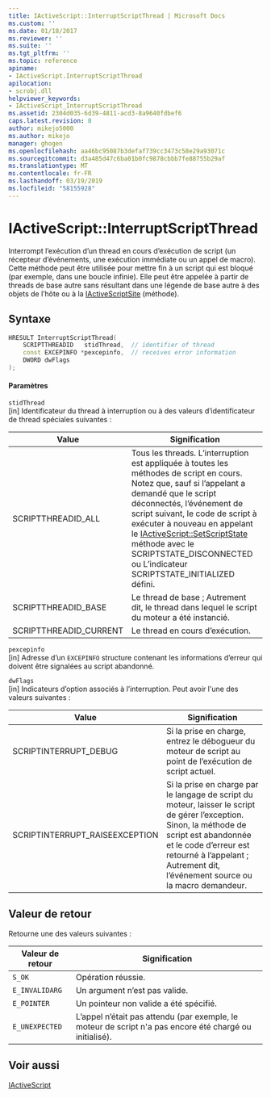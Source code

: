 ```yaml
---
title: IActiveScript::InterruptScriptThread | Microsoft Docs
ms.custom: ''
ms.date: 01/18/2017
ms.reviewer: ''
ms.suite: ''
ms.tgt_pltfrm: ''
ms.topic: reference
apiname:
- IActiveScript.InterruptScriptThread
apilocation:
- scrobj.dll
helpviewer_keywords:
- IActiveScript_InterruptScriptThread
ms.assetid: 2304d035-6d39-4811-acd3-8a9640fdbef6
caps.latest.revision: 8
author: mikejo5000
ms.author: mikejo
manager: ghogen
ms.openlocfilehash: aa46bc95087b3defaf739cc3473c58e29a93071c
ms.sourcegitcommit: d3a485d47c6ba01b0fc9878cbbb7fe88755b29af
ms.translationtype: MT
ms.contentlocale: fr-FR
ms.lasthandoff: 03/19/2019
ms.locfileid: "58155928"
---
```

# <a name="iactivescriptinterruptscriptthread"></a>IActiveScript::InterruptScriptThread
Interrompt l’exécution d’un thread en cours d’exécution de script (un récepteur d’événements, une exécution immédiate ou un appel de macro). Cette méthode peut être utilisée pour mettre fin à un script qui est bloqué (par exemple, dans une boucle infinie). Elle peut être appelée à partir de threads de base autre sans résultant dans une légende de base autre à des objets de l’hôte ou à la [IActiveScriptSite](../../winscript/reference/iactivescriptsite.md) (méthode).  
  
## <a name="syntax"></a>Syntaxe  
  
```cpp
HRESULT InterruptScriptThread(  
    SCRIPTTHREADID   stidThread,  // identifier of thread  
    const EXCEPINFO *pexcepinfo,  // receives error information  
    DWORD dwFlags  
);  
```  
  
#### <a name="parameters"></a>Paramètres  
 `stidThread`  
 [in] Identificateur du thread à interruption ou à des valeurs d’identificateur de thread spéciales suivantes :  
  
|Value|Signification|  
|-----------|-------------|  
|SCRIPTTHREADID_ALL|Tous les threads. L’interruption est appliquée à toutes les méthodes de script en cours. Notez que, sauf si l’appelant a demandé que le script déconnectés, l’événement de script suivant, le code de script à exécuter à nouveau en appelant le [IActiveScript::SetScriptState](../../winscript/reference/iactivescript-setscriptstate.md) méthode avec le SCRIPTSTATE_DISCONNECTED ou L’indicateur SCRIPTSTATE_INITIALIZED défini.|  
|SCRIPTTHREADID_BASE|Le thread de base ; Autrement dit, le thread dans lequel le script du moteur a été instancié.|  
|SCRIPTTHREADID_CURRENT|Le thread en cours d’exécution.|  
  
 `pexcepinfo`  
 [in] Adresse d’un `EXCEPINFO` structure contenant les informations d’erreur qui doivent être signalées au script abandonné.  
  
 `dwFlags`  
 [in] Indicateurs d’option associés à l’interruption. Peut avoir l'une des valeurs suivantes :  
  
|Value|Signification|  
|-----------|-------------|  
|SCRIPTINTERRUPT_DEBUG|Si la prise en charge, entrez le débogueur du moteur de script au point de l’exécution de script actuel.|  
|SCRIPTINTERRUPT_RAISEEXCEPTION|Si la prise en charge par le langage de script du moteur, laisser le script de gérer l’exception. Sinon, la méthode de script est abandonnée et le code d’erreur est retourné à l’appelant ; Autrement dit, l’événement source ou la macro demandeur.|  
  
## <a name="return-value"></a>Valeur de retour  
 Retourne une des valeurs suivantes :  
  
|Valeur de retour|Signification|  
|------------------|-------------|  
|`S_OK`|Opération réussie.|  
|`E_INVALIDARG`|Un argument n’est pas valide.|  
|`E_POINTER`|Un pointeur non valide a été spécifié.|  
|`E_UNEXPECTED`|L’appel n’était pas attendu (par exemple, le moteur de script n'a pas encore été chargé ou initialisé).|  
  
## <a name="see-also"></a>Voir aussi  
 [IActiveScript](../../winscript/reference/iactivescript.md)